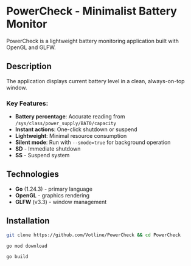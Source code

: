 # PowerCheck - Minimalist Battery Monitor

PowerCheck is a lightweight battery monitoring application built with OpenGL and GLFW.

## Description

The application displays current battery level in a clean, always-on-top window.

### Key Features:
- **Battery percentage**: Accurate reading from `/sys/class/power_supply/BAT0/capacity`
- **Instant actions**: One-click shutdown or suspend
- **Lightweight**: Minimal resource consumption
- **Silent mode**: Run with `--smode=true` for background operation
- **SD** - Immediate shutdown
- **SS** - Suspend system

## Technologies
- **Go** (1.24.3) - primary language
- **OpenGL** - graphics rendering
- **GLFW** (v3.3) - window management

## Installation
```bash
git clone https://github.com/Votline/PowerCheck && cd PowerCheck 
```
```bash
go mod download
```

```bash
go build
```
